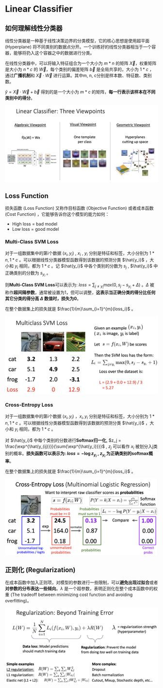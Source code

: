 # Linear Classifier

## 如何理解线性分类器

线性分类器是一种基于线性决策边界的分类模型，它的核心思想是使用超平面 (Hyperplane) 将不同类别的数据点分开。一个训练好的线性分类器相当于一个容器，能够将扔入这个容器之中的数据进行分类。

在线性分类器中，可以将输入特征组合为一个大小为 $m * n$ 的矩阵 $\vec{X}$，权重矩阵是大小为 $n * c$ 的 $\vec{W}$，每个类别的偏差矩阵 $\vec{b}$ 是全局共享的，大小为 $1 * c$ ，通过**广播机制**和 $\vec{X} \cdot \vec{W}$ 进行运算。其中m, n, c分别是样本数、特征数、类别数。

$\hat{y} = \vec{X} \cdot \vec{W} + \vec{b}$ 得到的是一个大小为 $m * c$ 的矩阵，**每一行表示该样本在不同类别中的得分**。

![threeviewpoints](Images/threeviewpoints.png)

## Loss Function

损失函数 (Loss Function) 又称作目标函数 (Objective Function) 或者成本函数 (Cost Function) ，它能够告诉你这个模型的能力如何：

- High loss = bad model
- Low loss = good model

### Multi-Class SVM Loss

对于一组数据集中的第i个数据 $(x_i, y_i)$ , $x_i$ , $y_i$ 分别是特征和标签，大小分别为 $1 * n, 1 * c$ 。可以根据线性分类器模型函数得到该数据的预测分类 $\hat{y_i}$ ，大小和 $y_i$ 相同，都为 $1 * c$ 。记 $\hat{y_i}$ 中各个类别的分数为 $s_j$ , $\hat{y_i}$ 中正确类别的分数为 $s_{y_i}$ 。

则**Multi-Class SVM Loss**可以表示为: $loss = \sum_{j \neq y_i}{max(0, s_j - s_{y_i} + \Delta)}$ 。$\Delta$ 被称作**超间隔参数**，通常被设置为1，但可以调整，**这表示当正确分类的得分比任何其它分类的得分高 $\Delta$ 数值时，损失为0**。

在整个数据集上的损失就是 $\frac{1}{m}\sum_{i=1}^{m}{loss_i}$ 。

![svm](Images/svm.png)

### Cross-Entropy Loss

对于一组数据集中的第i个数据 $(x_i, y_i)$ ，$x_i, y_i$ 分别是特征和标签，大小分别为 $1 * n, 1 * c$ 。可以根据线性分类器模型函数得到该数据的预测分类 $\hat{y_i}$ ，大小和 $y_i$ 相同，都为 $1 * c$ 。

对 $\hat{y_i}$ 中每个类别的分数进行**Softmax归一化**, $z_j = \frac{\exp^{\hat{y_{ij}}}}{\sum{\exp^{\hat{y_i}}}}$ , $z_j$ 可以看作 $x_i$ 被划分入j类别的概率。**损失函数可以表示为: $loss = -\log{z_{y_i}}$ , $z_{y_i}$ 为正确类别的softmax概率**。

在整个数据集上的损失就是 $\frac{1}{m}\sum_{i=1}^{m}{loss_i}$ 。

![cross-entropy](Images/cross-entropy.png)

## 正则化 (Regularization) 

在成本函数中加入正则项，对模型的参数进行一些限制，可以**避免出现过拟合**或者**对参数的分布表达一些倾向**。$\lambda$ 是一个超参数，表明正则化在整个成本函数中的权重 (The tradeoff between minimizing cost function and avoiding overfitting)。

![regularization](Images/regularization.png)
